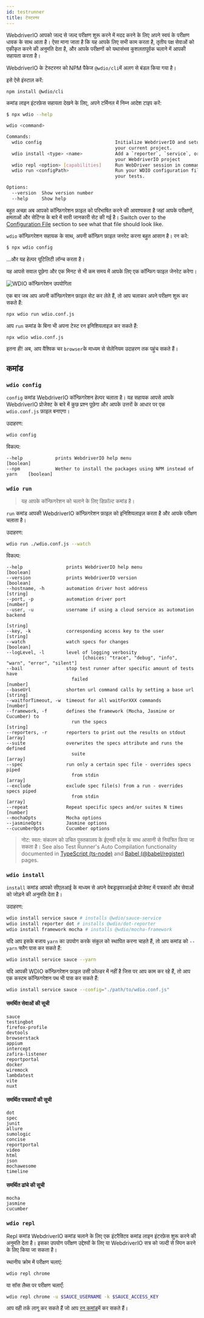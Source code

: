 ```yaml
---
id: testrunner
title: टेस्टरनर
---
```


WebdriverIO आपको जल्द से जल्द परीक्षण शुरू करने में मदद करने के लिए अपने स्वयं के परीक्षण धावक के साथ आता है। ऐसा माना जाता है कि यह आपके लिए सभी काम करता है, तृतीय पक्ष सेवाओं को एकीकृत करने की अनुमति देता है, और आपके परीक्षणों को यथासंभव कुशलतापूर्वक चलाने में आपकी सहायता करता है।

WebdriverIO के टेस्टरनर को NPM पैकेज `@wdio/cli`में अलग से बंडल किया गया है।

इसे ऐसे इंस्टाल करें:

```sh npm2yarn
npm install @wdio/cli
```

कमांड लाइन इंटरफ़ेस सहायता देखने के लिए, अपने टर्मिनल में निम्न आदेश टाइप करें:

```sh
$ npx wdio --help

wdio <command>

Commands:
  wdio config                           Initialize WebdriverIO and setup configuration in
                                        your current project.
  wdio install <type> <name>            Add a `reporter`, `service`, or `framework` to
                                        your WebdriverIO project
  wdio repl <option> [capabilities]     Run WebDriver session in command line
  wdio run <configPath>                 Run your WDIO configuration file to initialize
                                        your tests.

Options:
  --version  Show version number                                       [boolean]
  --help     Show help                                                 [boolean]
```

बहुत अच्छा अब आपको कॉन्फ़िगरेशन फ़ाइल को परिभाषित करने की आवश्यकता है जहां आपके परीक्षणों, क्षमताओं और सेटिंग्स के बारे में सारी जानकारी सेट की गई है। Switch over to the [Configuration File](configurationfile)  section to see what that file should look like.

`wdio` कॉन्फ़िगरेशन सहायक के साथ, अपनी कॉन्फ़िग फ़ाइल जनरेट करना बहुत आसान है। रन करे:

```sh
$ npx wdio config
```

...और यह हेल्पर यूटिलिटी लॉन्च करता है।

यह आपसे सवाल पूछेगा और एक मिनट से भी कम समय में आपके लिए एक कॉन्फिग फाइल जेनरेट करेगा।

![WDIO कॉन्फ़िगरेशन उपयोगिता](/img/config-utility.gif)

एक बार जब आप अपनी कॉन्फ़िगरेशन फ़ाइल सेट कर लेते हैं, तो आप चलाकर अपने परीक्षण शुरू कर सकते हैं:

```sh
npx wdio run wdio.conf.js
```

आप `run` कमांड के बिना भी अपना टेस्ट रन इनिशियलाइज़ कर सकते हैं:

```sh
npx wdio wdio.conf.js
```

इतना ही! अब, आप वैश्विक चर `browser`के माध्यम से सेलेनियम उदाहरण तक पहुंच सकते हैं।

## कमांड

### `wdio config`

`config` कमांड WebdriverIO कॉन्फ़िगरेशन हेल्पर चलाता है। यह सहायक आपसे आपके WebdriverIO प्रोजेक्ट के बारे में कुछ प्रश्न पूछेगा और आपके उत्तरों के आधार पर एक `wdio.conf.js` फ़ाइल बनाएगा।

उदाहरण:

```sh
wdio config
```

विकल्प:

```
--help            prints WebdriverIO help menu                                [boolean]
--npm             Wether to install the packages using NPM instead of yarn    [boolean]
```

### `wdio run`

> यह आपके कॉन्फ़िगरेशन को चलाने के लिए डिफ़ॉल्ट कमांड है।

`run` कमांड आपकी WebdriverIO कॉन्फ़िगरेशन फ़ाइल को इनिशियलाइज़ करता है और आपके परीक्षण चलाता है।

उदाहरण:

```sh
wdio run ./wdio.conf.js --watch
```

विकल्प:

```
--help                prints WebdriverIO help menu                   [boolean]
--version             prints WebdriverIO version                     [boolean]
--hostname, -h        automation driver host address                  [string]
--port, -p            automation driver port                          [number]
--user, -u            username if using a cloud service as automation backend
                                                                        [string]
--key, -k             corresponding access key to the user            [string]
--watch               watch specs for changes                        [boolean]
--logLevel, -l        level of logging verbosity
                            [choices: "trace", "debug", "info", "warn", "error", "silent"]
--bail                stop test runner after specific amount of tests have
                        failed                                          [number]
--baseUrl             shorten url command calls by setting a base url [string]
--waitforTimeout, -w  timeout for all waitForXXX commands             [number]
--framework, -f       defines the framework (Mocha, Jasmine or Cucumber) to
                        run the specs                                   [string]
--reporters, -r       reporters to print out the results on stdout      [array]
--suite               overwrites the specs attribute and runs the defined
                        suite                                            [array]
--spec                run only a certain spec file - overrides specs piped
                        from stdin                                       [array]
--exclude             exclude spec file(s) from a run - overrides specs piped
                        from stdin                                       [array]
--repeat              Repeat specific specs and/or suites N times        [number]
--mochaOpts           Mocha options
--jasmineOpts         Jasmine options
--cucumberOpts        Cucumber options
```

> नोट: स्वत: संकलन को उचित पुस्तकालय के ईएनवी वर्र्स के साथ आसानी से नियंत्रित किया जा सकता है। See also Test Runner's Auto Compilation functionality documented in [TypeScript (ts-node)](typeScript) and [Babel (@babel/register)](babel) pages.

### `wdio install`
`install` कमांड आपको सीएलआई के माध्यम से अपने वेबड्राइवरआईओ प्रोजेक्ट में पत्रकारों और सेवाओं को जोड़ने की अनुमति देता है।

उदाहरण:

```sh
wdio install service sauce # installs @wdio/sauce-service
wdio install reporter dot # installs @wdio/dot-reporter
wdio install framework mocha # installs @wdio/mocha-framework
```

यदि आप इसके बजाय `yarn` का उपयोग करके संकुल को स्थापित करना चाहते हैं, तो आप कमांड को `--yarn` फ्लैग पास कर सकते हैं:

```sh
wdio install service sauce --yarn
```

यदि आपकी WDIO कॉन्फ़िगरेशन फ़ाइल उसी फ़ोल्डर में नहीं है जिस पर आप काम कर रहे हैं, तो आप एक कस्टम कॉन्फ़िगरेशन पथ भी पास कर सकते हैं:

```sh
wdio install service sauce --config="./path/to/wdio.conf.js"
```

#### समर्थित सेवाओं की सूची

```
sauce
testingbot
firefox-profile
devtools
browserstack
appium
intercept
zafira-listener
reportportal
docker
wiremock
lambdatest
vite
nuxt
```

#### समर्थित पत्रकारों की सूची

```
dot
spec
junit
allure
sumologic
concise
reportportal
video
html
json
mochawesome
timeline
```

#### समर्थित ढांचे की सूची

```
mocha
jasmine
cucumber
```

### `wdio repl`

Repl कमांड WebdriverIO कमांड चलाने के लिए एक इंटरैक्टिव कमांड लाइन इंटरफ़ेस शुरू करने की अनुमति देता है। इसका उपयोग परीक्षण उद्देश्यों के लिए या WebdriverIO सत्र को जल्दी से स्पिन करने के लिए किया जा सकता है।

स्थानीय क्रोम में परीक्षण चलाएं:

```sh
wdio repl chrome
```

या सॉस लैब्स पर परीक्षण चलाएँ:

```sh
wdio repl chrome -u $SAUCE_USERNAME -k $SAUCE_ACCESS_KEY
```

आप वही तर्क लागू कर सकते हैं जो आप [रन कमांड](#wdio-run)में कर सकते हैं।
